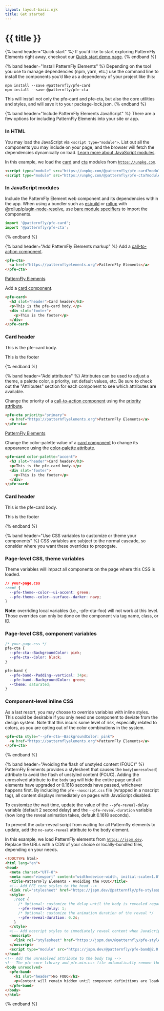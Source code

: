 ```yaml
---
layout: layout-basic.njk
title: Get started
---
```


<pfe-band class="header" use-grid>
  <h1 slot="header">{{ title }}</h1>
</pfe-band>

{% band header="Quick start" %}
  If you'd like to start exploring PatternFly Elements right away, checkout our [Quick start demo page](/quick-start).
{% endband %}

{% band header="Install PatternFly Elements" %}
  Depending on the tool you use to manage dependencies (npm, yarn, etc.) use the command line to install the components
  you’d like as a dependency of your project like this:

  ```shell
  npm install --save @patternfly/pfe-card
  npm install --save @patternfly/pfe-cta
  ```

  This will install not only the pfe-card and pfe-cta, but also the core utilities and styles,
  and will save it to your package-lock.json.
{% endband %}

{% band header="Include PatternFly Elements JavaScript" %}
  There are a few options for including PatternFly Elements into your site or app.

  ### In HTML
  You may load the JavaScript via `<script type="module">`. List out all the components you may include on your page,
  and the browser will fetch the dependencies dynamically on load.
  [Learn more about JavaScript modules](https://hospodarets.com/native-ecmascript-modules-the-first-overview).

  In this example, we load the [card](/components/card/) and [cta](/components/cta/) modules from [`https://unpkg.com`](https://unpkg.com).

  ```html
  <script type="module" src="https://unpkg.com/@patternfly/pfe-card?module"></script>
  <script type="module" src="https://unpkg.com/@patternfly/pfe-cta?module"></script>
  ```

  <a id="in-an-app"></a>
  ### In JavaScript modules
  Include the PatternFly Element web component and its dependencies within the app.
  When using a bundler such as [esbuild](https://esbuild.github.io/) or [rollup](https://rollupjs.org)
  with [@rollup/plugin-node-resolve](https://www.npmjs.com/package/@rollup/plugin-node-resolve), use
  [bare module specifiers](https://lit.dev/docs/tools/requirements/) to import the components.

  ```javascript
  import '@patternfly/pfe-card';
  import '@patternfly/pfe-cta';
  ```
{% endband %}

{% band header="Add PatternFly Elements markup" %}
  Add a [call-to-action component](/components/cta).
  ```html
  <pfe-cta>
    <a href="https://patternflyelements.org">PatternFly Elements</a>
  </pfe-cta>
  ```

  <pfe-cta>
    <a href="https://patternflyelements.org">PatternFly Elements</a>
  </pfe-cta>

  Add a [card component](/components/card).
  ```html
  <pfe-card>
    <h3 slot="header">Card header</h3>
    <p>This is the pfe-card body.</p>
    <div slot="footer">
      <p>This is the footer</p>
    </div>
  </pfe-card>
  ```
  <div class="pfe-l-grid pfe-m-gutters">
    <pfe-card class="pfe-l-grid__item pfe-m-4-col">
      <h3 slot="header">Card header</h3>
      <p>This is the pfe-card body.</p>
      <div slot="footer">
        <p>This is the footer</p>
      </div>
    </pfe-card>
  </div>
{% endband %}

{% band header="Add attributes" %}
  Attributes can be used to adjust a theme, a palette color, a priority, set default values, etc. Be sure to check out the "Attributes" section for each component to see which attributes are available.

  Change the priority of a [call-to-action component](/components/cta) using the [priority attribute](http://localhost:8080/components/cta/#priority).
  ```html
  <pfe-cta priority="primary">
    <a href="https://patternflyelements.org">PatternFly Elements</a>
  </pfe-cta>
  ```

  <pfe-cta priority="primary">
    <a href="https://patternflyelements.org">PatternFly Elements</a>
  </pfe-cta>

  Change the color-palette value of a [card component](/components/card) to change its appearance using the [color-palette attribute](http://localhost:8080/components/card/#colorPalette).
  ```html
  <pfe-card color-palette="accent">
    <h3 slot="header">Card header</h3>
    <p>This is the pfe-card body.</p>
    <div slot="footer">
      <p>This is the footer</p>
    </div>
  </pfe-card>
  ```
  <div class="pfe-l-grid pfe-m-gutters">
    <pfe-card color-palette="accent" class="pfe-l-grid__item pfe-m-4-col">
      <h3 slot="header">Card header</h3>
      <p>This is the pfe-card body.</p>
      <div slot="footer">
        <p>This is the footer</p>
      </div>
    </pfe-card>
  </div>
{% endband %}

{% band header="Use CSS variables to customize or theme your components" %}
  CSS variables are subject to the normal cascade, so consider where you want these overrides to propogate.

  ### Page-level CSS, theme variables
  Theme variables will impact all components on the page where this CSS is loaded.

  ```css
  // your-page.css
  :root {
    --pfe-theme--color--ui-accent: green;
    --pfe-theme--color--surface--darker: navy;
  }
  ```

  **Note**: overriding local variables (i.e., –pfe-cta–foo) will not work at this level. Those overrides can only be done on the component via tag name, class, or ID.

  ### Page-level CSS, component variables
  ```css
  /* your-page.css */
  pfe-cta {
    --pfe-cta--BackgroundColor: pink;
    --pfe-cta--Color: black;
  }

  pfe-band {
    --pfe-band--Padding--vertical: 34px;
    --pfe-band--BackgroundColor: green;
    --theme: saturated;
  }
  ```

  ### Component-level inline CSS
  As a last resort, you may choose to override variables with inline styles. This could be desirable if you only need one component to deviate from the design system. Note that this incurs some level of risk, especially related to colors, as you are opting out of the color combinations in the system.

  ```html
  <pfe-cta style="--pfe-cta--BackgroundColor: pink">
    <a href="https://patternflyelements.org">PatternFly Elements</a>
  </pfe-cta>
  ```
{% endband %}

{% band header="Avoiding the flash of unstyled content (FOUC)" %}
  PatternFly Elements provides a stylesheet that causes the `body[unresolved]` attribute
  to avoid the flash of unstyled content (FOUC). Adding the unresolved attribute to the `body`
  tag will hide the entire page until all elements have upgraded or 0.1618 seconds have passed,
  whichever happens first. By including the `pfe--noscript.css` file (wrapped in a noscript tag),
  all content displays immediately on pages with JavaScript disabled.

  To customize the wait time, update the value of the `--pfe-reveal-delay` variable (default 2 second delay)
  and the `--pfe-reveal-duration` variable (how long the reveal animation takes, default 0.1618 seconds).

  To prevent the auto-reveal script from waiting for all Patternfly elements to update,
  add the `no-auto-reveal` attribute to the body element.

  In this example, we load PatternFly elements from [`https://jspm.dev`](https://jspm.dev).
  Replace the URLs with a CDN of your choice or locally-bundled files, depending on your needs.

  ```html
  <!DOCTYPE html>
  <html lang="en">
  <head>
    <meta charset="UTF-8">
    <meta name="viewport" content="width=device-width, initial-scale=1.0">
    <title>PatternFly Elements - Avoiding the FOUC</title>
    <!-- Add PFE core styles to the head -->
    <link rel="stylesheet" href="https://jspm.dev/@patternfly/pfe-styles@2.0.0/pfe.min.css">
    <style>
      :root {
        /* Optional: customize the delay until the body is revealed regardless */
        --pfe-reveal-delay: 1;
        /* Optional: customize the animation duration of the reveal */
        --pfe-reveal-duration: 0.2s;
      }
    </style>
    <!-- Add noscript styles to immediately reveal content when JavaScript is disabled -->
    <noscript>
      <link rel="stylesheet" href="https://jspm.dev/@patternfly/pfe-styles@2.0.0/pfe--noscript.min.css">
    </noscript>
    <script type="module" src="https://jspm.dev/@patternfly/pfe-band@2.0.0"></script>
  </head>
  <!-- Add the unresolved attribute to the body tag -->
  <!-- The pfe-core library and pfe.min.css file automatically remove the unresolved attribute -->
  <body unresolved>
    <pfe-band>
      <h1 slot="header">No FOUC</h1>
      <p>Content will remain hidden until component definitions are loaded.</p>
    </pfe-band>
  </body>
  </html>
  ```
{% endband %}
